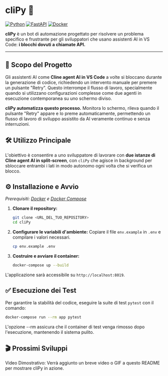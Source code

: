 # cliPy 🚀

[![Python](https://img.shields.io/badge/Python-3.11-blue.svg)](https://www.python.org/downloads/)
[![FastAPI](https://img.shields.io/badge/FastAPI-0.104.0-green.svg)](https://fastapi.tiangolo.com/)
[![Docker](https://img.shields.io/badge/Docker-Ready-blue.svg)](https://www.docker.com/)

**cliPy** è un bot di automazione progettato per risolvere un problema specifico e frustrante per gli sviluppatori che usano assistenti AI in VS Code: **i blocchi dovuti a chiamate API.**

---

## 🎯 Scopo del Progetto

Gli assistenti AI come **Cline agent AI in VS Code** a volte si bloccano durante la generazione di codice, richiedendo un intervento manuale per premere un pulsante "Retry". Questo interrompe il flusso di lavoro, specialmente quando si utilizzano configurazioni complesse come due agenti in esecuzione contemporanea su uno schermo diviso.

**cliPy automatizza questo processo.** Monitora lo schermo, rileva quando il pulsante "Retry" appare e lo preme automaticamente, permettendo un flusso di lavoro di sviluppo assistito da AI veramente continuo e senza interruzioni.

## 🛠️ Utilizzo Principale

L'obiettivo è consentire a uno sviluppatore di lavorare con **due istanze di Cline agent AI in split-screen**, con `cliPy` che agisce in background per sbloccare entrambi i lati in modo autonomo ogni volta che si verifica un blocco.

## ⚙️ Installazione e Avvio

*Prerequisiti: [Docker](https://docs.docker.com/get-docker/) e [Docker Compose](https://docs.docker.com/compose/install/)*

1.  **Clonare il repository:**
    ```bash
    git clone <URL_DEL_TUO_REPOSITORY>
    cd cliPy
    ```

2.  **Configurare le variabili d'ambiente:**
    Copiare il file `env.example` in `.env` e compilare i valori necessari.
    ```bash
    cp env.example .env
    ```

3.  **Costruire e avviare il container:**
    ```bash
    docker-compose up --build
    ```

L'applicazione sarà accessibile su `http://localhost:8019`.

## ✅ Esecuzione dei Test

Per garantire la stabilità del codice, eseguire la suite di test `pytest` con il comando:

```bash
docker-compose run --rm app pytest
```
L'opzione --rm assicura che il container di test venga rimosso dopo l'esecuzione, mantenendo il sistema pulito.

## 🎬 Prossimi Sviluppi
Video Dimostrativo: Verrà aggiunto un breve video o GIF a questo README per mostrare cliPy in azione.
